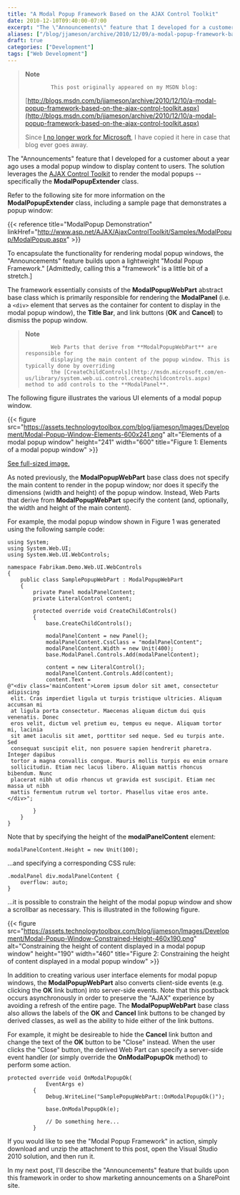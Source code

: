 ```yaml
---
title: "A Modal Popup Framework Based on the AJAX Control Toolkit"
date: 2010-12-10T09:40:00-07:00
excerpt: "The \"Announcements\" feature that I developed for a customer about a year ago uses a modal popup window to display content to users. The solution leverages the AJAX Control Toolkit to render the modal popups &ndash; specifically the ModalPopupExtender..."
aliases: ["/blog/jjameson/archive/2010/12/09/a-modal-popup-framework-based-on-the-ajax-control-toolkit.aspx", "/blog/jjameson/archive/2010/12/10/a-modal-popup-framework-based-on-the-ajax-control-toolkit.aspx"]
draft: true
categories: ["Development"]
tags: ["Web Development"]
---
```


> **Note**
>
>             This post originally appeared on my MSDN blog:
>
> [http://blogs.msdn.com/b/jjameson/archive/2010/12/10/a-modal-popup-framework-based-on-the-ajax-control-toolkit.aspx](http://blogs.msdn.com/b/jjameson/archive/2010/12/10/a-modal-popup-framework-based-on-the-ajax-control-toolkit.aspx)
>
> Since [I no longer work for Microsoft](/blog/jjameson/2011/09/02/last-day-with-microsoft), I have copied it here in case that blog                 ever goes away.

The "Announcements" feature that I developed for a customer about a year ago uses         a modal popup window to display content to users. The solution leverages the [AJAX Control Toolkit](http://www.asp.net/AJAX/AjaxControlToolkit/Samples/Default.aspx) to render the modal popups -- specifically the **ModalPopupExtender**         class.

Refer to the following site for more information on the **ModalPopupExtender**         class, including a sample page that demonstrates a popup window:

{{< reference title="ModalPopup Demonstration" linkHref="http://www.asp.net/AJAX/AjaxControlToolkit/Samples/ModalPopup/ModalPopup.aspx" >}}

To encapsulate the functionality for rendering modal popup windows, the "Announcements"         feature builds upon a lightweight "Modal Popup Framework." [Admittedly, calling         this a "framework" is a little bit of a stretch.]

The framework essentially consists of the **ModalPopupWebPart** abstract         base class which is primarily responsible for rendering the **ModalPanel**         (i.e. a `<div>` element that serves as the container for content         to display in the modal popup window), the **Title Bar**, and link         buttons (**OK** and **Cancel**) to dismiss the popup window.

> **Note**
>
>             Web Parts that derive from **ModalPopupWebPart** are responsible for
>             displaying the main content of the popup window. This is typically done by overriding
>             the [CreateChildControls](http://msdn.microsoft.com/en-us/library/system.web.ui.control.createchildcontrols.aspx) method to add controls to the **ModalPanel**.

The following figure illustrates the various UI elements of a modal popup window.

{{< figure
src="https://assets.technologytoolbox.com/blog/jjameson/Images/Development/Modal-Popup-Window-Elements-600x241.png"
alt="Elements of a modal popup window"
height="241"
width="600"
title="Figure 1: Elements of a modal popup window" >}}

[See full-sized image.](https://assets.technologytoolbox.com/blog/jjameson/Images/Development/Modal-Popup-Window-Elements-649x261.png)

As noted previously, the **ModalPopupWebPart** base class does not         specify the main content to render in the popup window; nor does it specify the         dimensions (width and height) of the popup window. Instead, Web Parts that derive         from **ModalPopupWebPart** specify the content (and, optionally, the         width and height of the main content).

For example, the modal popup window shown in Figure 1 was generated using the following         sample code:

```
using System;
using System.Web.UI;
using System.Web.UI.WebControls;

namespace Fabrikam.Demo.Web.UI.WebControls
{
    public class SamplePopupWebPart : ModalPopupWebPart
    {
        private Panel modalPanelContent;
        private LiteralControl content;

        protected override void CreateChildControls()
        {
            base.CreateChildControls();

            modalPanelContent = new Panel();
            modalPanelContent.CssClass = "modalPanelContent";
            modalPanelContent.Width = new Unit(400);
            base.ModalPanel.Controls.Add(modalPanelContent);
            
            content = new LiteralControl();
            modalPanelContent.Controls.Add(content);
            content.Text =
@"<div class='mainContent'>Lorem ipsum dolor sit amet, consectetur adipiscing
 elit. Cras imperdiet ligula ut turpis tristique ultricies. Aliquam accumsan mi
 at ligula porta consectetur. Maecenas aliquam dictum dui quis venenatis. Donec
 eros velit, dictum vel pretium eu, tempus eu neque. Aliquam tortor mi, lacinia
 sit amet iaculis sit amet, porttitor sed neque. Sed eu turpis ante. Sed
 consequat suscipit elit, non posuere sapien hendrerit pharetra. Integer dapibus
 tortor a magna convallis congue. Mauris mollis turpis eu enim ornare
 sollicitudin. Etiam nec lacus libero. Aliquam mattis rhoncus bibendum. Nunc
 placerat nibh ut odio rhoncus ut gravida est suscipit. Etiam nec massa ut nibh
 mattis fermentum rutrum vel tortor. Phasellus vitae eros ante.</div>";

        }
    }
}
```

Note that by specifying the height of the **modalPanelContent** element:

```
modalPanelContent.Height = new Unit(100);
```

&hellip;and specifying a corresponding CSS rule:

```
.modalPanel div.modalPanelContent {
    overflow: auto;
}
```

&hellip;it is possible to constrain the height of the modal popup window and         show a scrollbar as necessary. This is illustrated in the following figure.

{{< figure
src="https://assets.technologytoolbox.com/blog/jjameson/Images/Development/Modal-Popup-Window-Constrained-Height-460x190.png"
alt="Constraining the height of content displayed in a modal popup window"
height="190"
width="460"
title="Figure 2: Constraining the height of content displayed in a modal popup window" >}}

In addition to creating various user interface elements for modal popup windows,         the **ModalPopupWebPart** also converts client-side events (e.g. clicking         the **OK** link button) into server-side events. Note that this postback         occurs asynchronously in order to preserve the "AJAX" experience by avoiding a refresh         of the entire page. The **ModalPopupWebPart** base class also allows         the labels of the **OK** and **Cancel** link buttons to         be changed by derived classes, as well as the ability to hide either of the link         buttons.

For example, it might be desireable to hide the **Cancel** link button         and change the text of the **OK** button to be "Close" instead. When         the user clicks the "Close" button, the derived Web Part can specify a server-side         event handler (or simply override the **OnModalPopupOk** method) to         perform some action.

```
protected override void OnModalPopupOk(
            EventArgs e)
        {
            Debug.WriteLine("SamplePopupWebPart::OnModalPopupOk()");

            base.OnModalPopupOk(e);

            // Do something here...
        }
```

If you would like to see the "Modal Popup Framework" in action, simply download         and unzip the attachment to this post, open the Visual Studio 2010 solution, and         then run it.

In my next post, I'll describe the "Announcements" feature that builds upon this         framework in order to show marketing announcements on a SharePoint site.

